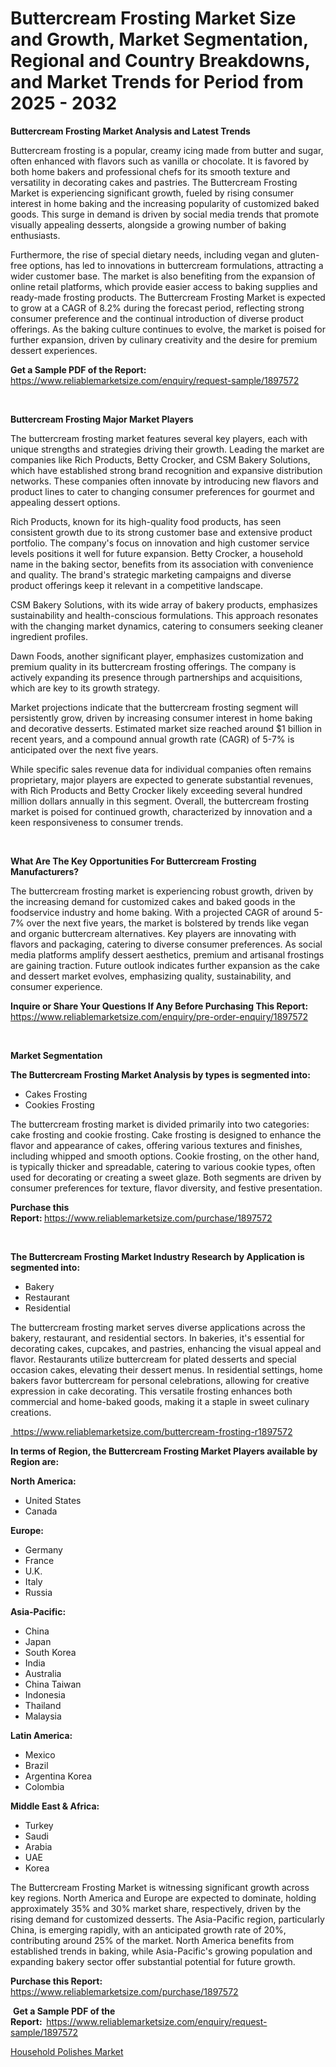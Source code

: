 <p><h1>Buttercream Frosting Market Size and Growth, Market Segmentation, Regional and Country Breakdowns, and Market Trends for Period from 2025 -  2032</h1></p><p><strong>Buttercream Frosting Market Analysis and Latest Trends</strong></p>
<p><p>Buttercream frosting is a popular, creamy icing made from butter and sugar, often enhanced with flavors such as vanilla or chocolate. It is favored by both home bakers and professional chefs for its smooth texture and versatility in decorating cakes and pastries. The Buttercream Frosting Market is experiencing significant growth, fueled by rising consumer interest in home baking and the increasing popularity of customized baked goods. This surge in demand is driven by social media trends that promote visually appealing desserts, alongside a growing number of baking enthusiasts.</p><p>Furthermore, the rise of special dietary needs, including vegan and gluten-free options, has led to innovations in buttercream formulations, attracting a wider customer base. The market is also benefiting from the expansion of online retail platforms, which provide easier access to baking supplies and ready-made frosting products. The Buttercream Frosting Market is expected to grow at a CAGR of 8.2% during the forecast period, reflecting strong consumer preference and the continual introduction of diverse product offerings. As the baking culture continues to evolve, the market is poised for further expansion, driven by culinary creativity and the desire for premium dessert experiences.</p></p>
<p><strong>Get a Sample PDF of the Report:&nbsp;</strong> <a href="https://www.reliablemarketsize.com/enquiry/request-sample/1897572?utm_campaign=3226&utm_medium=2&utm_source=Github&utm_content=ia&utm_term=31032025&utm_id=buttercream-frosting">https://www.reliablemarketsize.com/enquiry/request-sample/1897572</a></p>
<p>&nbsp;</p>
<p><strong>Buttercream Frosting Major Market Players</strong></p>
<p><p>The buttercream frosting market features several key players, each with unique strengths and strategies driving their growth. Leading the market are companies like Rich Products, Betty Crocker, and CSM Bakery Solutions, which have established strong brand recognition and expansive distribution networks. These companies often innovate by introducing new flavors and product lines to cater to changing consumer preferences for gourmet and appealing dessert options.</p><p>Rich Products, known for its high-quality food products, has seen consistent growth due to its strong customer base and extensive product portfolio. The company's focus on innovation and high customer service levels positions it well for future expansion. Betty Crocker, a household name in the baking sector, benefits from its association with convenience and quality. The brand's strategic marketing campaigns and diverse product offerings keep it relevant in a competitive landscape.</p><p>CSM Bakery Solutions, with its wide array of bakery products, emphasizes sustainability and health-conscious formulations. This approach resonates with the changing market dynamics, catering to consumers seeking cleaner ingredient profiles.</p><p>Dawn Foods, another significant player, emphasizes customization and premium quality in its buttercream frosting offerings. The company is actively expanding its presence through partnerships and acquisitions, which are key to its growth strategy.</p><p>Market projections indicate that the buttercream frosting segment will persistently grow, driven by increasing consumer interest in home baking and decorative desserts. Estimated market size reached around $1 billion in recent years, and a compound annual growth rate (CAGR) of 5-7% is anticipated over the next five years.</p><p>While specific sales revenue data for individual companies often remains proprietary, major players are expected to generate substantial revenues, with Rich Products and Betty Crocker likely exceeding several hundred million dollars annually in this segment. Overall, the buttercream frosting market is poised for continued growth, characterized by innovation and a keen responsiveness to consumer trends.</p></p>
<p>&nbsp;</p>
<p><strong>What Are The Key Opportunities For Buttercream Frosting Manufacturers?</strong></p>
<p><p>The buttercream frosting market is experiencing robust growth, driven by the increasing demand for customized cakes and baked goods in the foodservice industry and home baking. With a projected CAGR of around 5-7% over the next five years, the market is bolstered by trends like vegan and organic buttercream alternatives. Key players are innovating with flavors and packaging, catering to diverse consumer preferences. As social media platforms amplify dessert aesthetics, premium and artisanal frostings are gaining traction. Future outlook indicates further expansion as the cake and dessert market evolves, emphasizing quality, sustainability, and consumer experience.</p></p>
<p><strong>Inquire or Share Your Questions If Any Before Purchasing This Report:</strong> <a href="https://www.reliablemarketsize.com/enquiry/pre-order-enquiry/1897572?utm_campaign=3226&utm_medium=2&utm_source=Github&utm_content=ia&utm_term=31032025&utm_id=buttercream-frosting">https://www.reliablemarketsize.com/enquiry/pre-order-enquiry/1897572</a></p>
<p>&nbsp;</p>
<p><strong>Market Segmentation</strong></p>
<p><strong>The Buttercream Frosting Market Analysis by types is segmented into:</strong></p>
<p><ul><li>Cakes Frosting</li><li>Cookies Frosting</li></ul></p>
<p><p>The buttercream frosting market is divided primarily into two categories: cake frosting and cookie frosting. Cake frosting is designed to enhance the flavor and appearance of cakes, offering various textures and finishes, including whipped and smooth options. Cookie frosting, on the other hand, is typically thicker and spreadable, catering to various cookie types, often used for decorating or creating a sweet glaze. Both segments are driven by consumer preferences for texture, flavor diversity, and festive presentation.</p></p>
<p><strong>Purchase this Report:&nbsp;</strong><a href="https://www.reliablemarketsize.com/purchase/1897572?utm_campaign=3226&utm_medium=2&utm_source=Github&utm_content=ia&utm_term=31032025&utm_id=buttercream-frosting">https://www.reliablemarketsize.com/purchase/1897572</a></p>
<p>&nbsp;</p>
<p><strong>The Buttercream Frosting Market Industry Research by Application is segmented into:</strong></p>
<p><ul><li>Bakery</li><li>Restaurant</li><li>Residential</li></ul></p>
<p><p>The buttercream frosting market serves diverse applications across the bakery, restaurant, and residential sectors. In bakeries, it's essential for decorating cakes, cupcakes, and pastries, enhancing the visual appeal and flavor. Restaurants utilize buttercream for plated desserts and special occasion cakes, elevating their dessert menus. In residential settings, home bakers favor buttercream for personal celebrations, allowing for creative expression in cake decorating. This versatile frosting enhances both commercial and home-baked goods, making it a staple in sweet culinary creations.</p></p>
<p><a href="https://www.reliablemarketsize.com/buttercream-frosting-r1897572?utm_campaign=3226&utm_medium=2&utm_source=Github&utm_content=ia&utm_term=31032025&utm_id=buttercream-frosting">&nbsp;https://www.reliablemarketsize.com/buttercream-frosting-r1897572</a></p>
<p><strong>In terms of Region, the Buttercream Frosting Market Players available by Region are:</strong></p>
<p>
    <p> <strong> North America: </strong>
        <ul>
            <li>United States</li>
            <li>Canada</li>
        </ul>
        </p> 
    <p> <strong> Europe: </strong>
        <ul>
            <li>Germany</li>
            <li>France</li>
            <li>U.K.</li>
            <li>Italy</li>
            <li>Russia</li>
        </ul>
        </p> 
    <p> <strong> Asia-Pacific: </strong>
        <ul>
            <li>China</li>
            <li>Japan</li>
            <li>South Korea</li>
            <li>India</li>
            <li>Australia</li>
            <li>China Taiwan</li>
            <li>Indonesia</li>
            <li>Thailand</li>
            <li>Malaysia</li>
        </ul>
        </p> 
    <p> <strong> Latin America: </strong>
        <ul>
            <li>Mexico</li>
            <li>Brazil</li>
            <li>Argentina Korea</li>
            <li>Colombia</li>
        </ul>
        </p> 
    <p> <strong> Middle East & Africa: </strong>
        <ul>
            <li>Turkey</li>
            <li>Saudi</li>
            <li>Arabia</li>
            <li>UAE</li>
            <li>Korea</li>
        </ul>
    </p>
    </p>
<p><p>The Buttercream Frosting Market is witnessing significant growth across key regions. North America and Europe are expected to dominate, holding approximately 35% and 30% market share, respectively, driven by the rising demand for customized desserts. The Asia-Pacific region, particularly China, is emerging rapidly, with an anticipated growth rate of 20%, contributing around 25% of the market. North America benefits from established trends in baking, while Asia-Pacific's growing population and expanding bakery sector offer substantial potential for future growth.</p></p>
<p><strong>Purchase this Report: </strong><a href="https://www.reliablemarketsize.com/purchase/1897572?utm_campaign=3226&utm_medium=2&utm_source=Github&utm_content=ia&utm_term=31032025&utm_id=buttercream-frosting">https://www.reliablemarketsize.com/purchase/1897572</a></p>
<p>&nbsp;<strong>Get a Sample PDF of the Report:&nbsp;&nbsp;</strong><a href="https://www.reliablemarketsize.com/enquiry/request-sample/1897572?utm_campaign=3226&utm_medium=2&utm_source=Github&utm_content=ia&utm_term=31032025&utm_id=buttercream-frosting">https://www.reliablemarketsize.com/enquiry/request-sample/1897572</a></p>
<p><strong></strong></p>
<p><p><a href="https://github.com/kmettjanksj7/Market-Research-Report-List-1/blob/main/household-polishes-market.md?utm_campaign=3226&utm_medium=2&utm_source=Github&utm_content=ia&utm_term=31032025&utm_id=buttercream-frosting">Household Polishes Market</a></p></p>